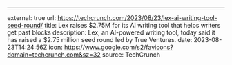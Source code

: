 ---
external: true
url: https://techcrunch.com/2023/08/23/lex-ai-writing-tool-seed-round/
title: Lex raises $2.75M for its AI writing tool that helps writers get past blocks
description: Lex, an AI-powered writing tool, today said it has raised a $2.75 million seed round led by True Ventures.
date: 2023-08-23T14:24:56Z
icon: https://www.google.com/s2/favicons?domain=techcrunch.com&sz=32
source: TechCrunch